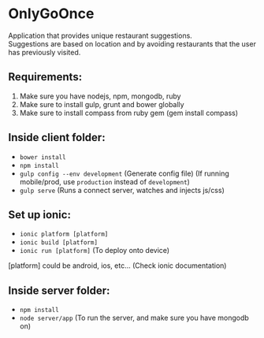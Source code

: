 # OnlyGoOnce
Application that provides unique restaurant suggestions.  
Suggestions are based on location and by avoiding restaurants that the user has previously visited.


Requirements:
----------------
1. Make sure you have nodejs, npm, mongodb, ruby
2. Make sure to install gulp, grunt and bower globally
3. Make sure to install compass from ruby gem (gem install compass)

Inside client folder:
----------------
- ```bower install```
- ```npm install```
- ```gulp config --env development``` (Generate config file) (If running mobile/prod, use ```production``` instead of ```development```)
- ```gulp serve``` (Runs a connect server, watches and injects js/css)

Set up ionic:
---------------
- ```ionic platform [platform]```
- ```ionic build [platform]```
- ```ionic run [platform]``` (To deploy onto device)

[platform] could be android, ios, etc... (Check ionic documentation)

Inside server folder:
---------------
- ```npm install```
- ```node server/app``` (To run the server, and make sure you have mongodb on)

